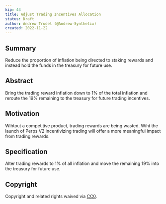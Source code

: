 ```yaml
---
kip: 43
title: Adjust Trading Incentives Allocation 
status: Draft
author: Andrew Trudel (@Andrew-Synthetix)
created: 2022-11-22
---
```


## Summary

Reduce the proportion of inflation being directed to staking rewards and instead hold the funds in the treasury for future use.

## Abstract

Bring the trading reward inflation down to 1% of the total inflation and reroute the 19% remaining to the treasury for future trading incentives.

## Motivation

Wihtout a competitive product, trading rewards are being wasted. Wiht the launch of Perps V2 incentivizing trading will offer a more meaningful impact from trading rewards.

## Specification

Alter trading rewards to 1% of all inflation and move the remaining 19% into the treasury for future use. 

## Copyright

Copyright and related rights waived via [CC0](https://creativecommons.org/publicdomain/zero/1.0/).
